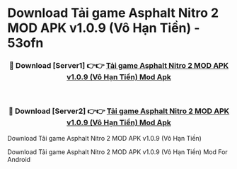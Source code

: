 # Download Tải game Asphalt Nitro 2 MOD APK v1.0.9 (Vô Hạn Tiền) - 53ofn


<div align="center">
<h3>🔴 Download [Server1] 👉👉 <a href="https://apk-comot.site?title=Tải_game_Asphalt_Nitro_2_MOD_APK_v1.0.9_(Vô_Hạn_Tiền)">Tải game Asphalt Nitro 2 MOD APK v1.0.9 (Vô Hạn Tiền) Mod Apk</a></h3><br>
<h3>🔴 Download [Server2] 👉👉 <a href="https://apk-comot.site?title=Tải_game_Asphalt_Nitro_2_MOD_APK_v1.0.9_(Vô_Hạn_Tiền)">Tải game Asphalt Nitro 2 MOD APK v1.0.9 (Vô Hạn Tiền) Mod Apk</a></h3>
</div>



Download Tải game Asphalt Nitro 2 MOD APK v1.0.9 (Vô Hạn Tiền) 

Download Tải game Asphalt Nitro 2 MOD APK v1.0.9 (Vô Hạn Tiền) Mod For Android